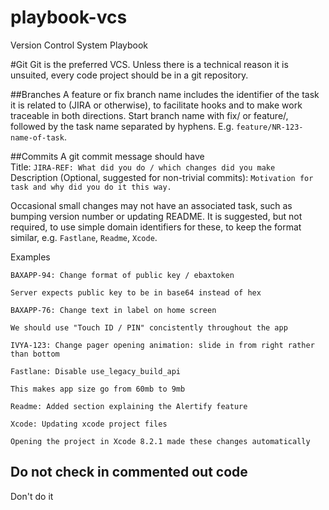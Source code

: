 # playbook-vcs
Version Control System Playbook

#Git
Git is the preferred VCS. Unless there is a technical reason it is unsuited, every code project should be in a git repository.

##Branches
A feature or fix branch name includes the identifier of the task it is related to (JIRA or otherwise), to facilitate hooks and to make work traceable in both directions. Start branch name with fix/ or feature/, followed by the task name separated by hyphens. E.g. `feature/NR-123-name-of-task`.

##Commits
A git commit message should have  
Title: 
`JIRA-REF: What did you do / which changes did you make`  
Description (Optional, suggested for non-trivial commits): 
`Motivation for task and why did you do it this way.`

Occasional small changes may not have an associated task, such as bumping version number or updating README. It is suggested, but not required, to use simple domain identifiers for these, to keep the format similar, e.g. `Fastlane`, `Readme`, `Xcode`.

Examples
```
BAXAPP-94: Change format of public key / ebaxtoken

Server expects public key to be in base64 instead of hex
```
```
BAXAPP-76: Change text in label on home screen

We should use "Touch ID / PIN" concistently throughout the app
```
```
IVYA-123: Change pager opening animation: slide in from right rather than bottom
```
```
Fastlane: Disable use_legacy_build_api

This makes app size go from 60mb to 9mb
```
```
Readme: Added section explaining the Alertify feature
```
```
Xcode: Updating xcode project files

Opening the project in Xcode 8.2.1 made these changes automatically
```

## Do not check in commented out code
Don't do it
